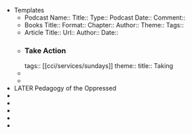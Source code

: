 - Templates
	- Podcast
	  Name::
	  Title::
	  Type:: Podcast
	  Date::
	  Comment::
	- Books
	  Title::
	  Format::
	  Chapter::
	  Author::
	  Theme::
	  Tags::
	- Article
	  Title::
	  Url::
	  Author::
	  Date::
	- ### Take Action 
	  tags:: [[cci/services/sundays]] 
	  theme::
	  title:: Taking
	-
	-
- LATER Pedagogy of the Oppressed
-
-
-
-
-